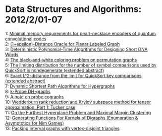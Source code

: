 # Data Structures and Algorithms: 2012/2/01-07  
1: [Minimal memory requirements for pearl-necklace encoders of quantum  convolutional codes](https://doi.org/10.48550/arXiv.1004.5179)  
2: [(1+epsilon)-Distance Oracle for Planar Labeled Graph](https://doi.org/10.48550/arXiv.1112.6256)  
3: [Deterministic Polynomial-Time Algorithms for Designing Short DNA Words](https://doi.org/10.48550/arXiv.1201.6358)  
4: [The black-and-white coloring problem on permutation graphs](https://doi.org/10.48550/arXiv.1201.6421)  
5: [The limiting distribution for the number of symbol comparisons used by  QuickSort is nondegenerate (extended abstract)](https://doi.org/10.48550/arXiv.1201.6444)  
6: [Exact L^2-distance from the limit for QuickSort key comparisons  (extended abstract)](https://doi.org/10.48550/arXiv.1201.6445)  
7: [Dynamic Shortest Path Algorithms for Hypergraphs](https://doi.org/10.48550/arXiv.1202.0082)  
8: [k-Probe DH-graphs](https://doi.org/10.48550/arXiv.1201.6207)  
9: [A note on probe cographs](https://doi.org/10.48550/arXiv.1202.0364)  
10: [Wedderburn rank reduction and Krylov subspace method for tensor  approximation. Part 1: Tucker case](https://doi.org/10.48550/arXiv.1004.1986)  
11: [On the Furthest Hyperplane Problem and Maximal Margin Clustering](https://doi.org/10.48550/arXiv.1107.1358)  
12: [Generating Functions For Kernels of Digraphs (Enumeration & Asymptotics  for Nim Games)](https://doi.org/10.48550/arXiv.math/0411138)  
13: [Packing interval graphs with vertex-disjoint triangles](https://doi.org/10.48550/arXiv.1202.1041)  